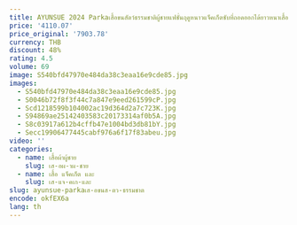 ```yaml
---
title: AYUNSUE 2024 Parkaเสื้อขนสัตว์ธรรมชาติผู้ชายแฟชั่นฤดูหนาวแจ็คเก็ตซับที่ถอดออกได้ยาวหนาเสื้อขนสัตว์Warm ...
price: '4110.07'
price_original: '7903.78'
currency: THB
discount: 48%
rating: 4.5
volume: 69
image: S540bfd47970e484da38c3eaa16e9cde85.jpg
images:
  - S540bfd47970e484da38c3eaa16e9cde85.jpg
  - S0046b72f8f3f44c7a847e9eed261599cP.jpg
  - Scd1218599b104002ac19d364d2a7c723K.jpg
  - S94869ae25142403583c20173314af0b5A.jpg
  - S8c03917a612b4cffb47e1004bd3db81bY.jpg
  - Secc19906477445cabf976a6f17f83abeu.jpg
video: ''
categories:
  - name: เสื้อผ้าผู้ชาย
    slug: เส-อผ-าผ-ชาย
  - name: เสื้อ แจ็คเก็ต และ
    slug: เส-แจ-คเก-และ
slug: ayunsue-parkaเส-อขนส-ตว-ธรรมชาต
encode: okfEX6a
lang: th
---
```

  
